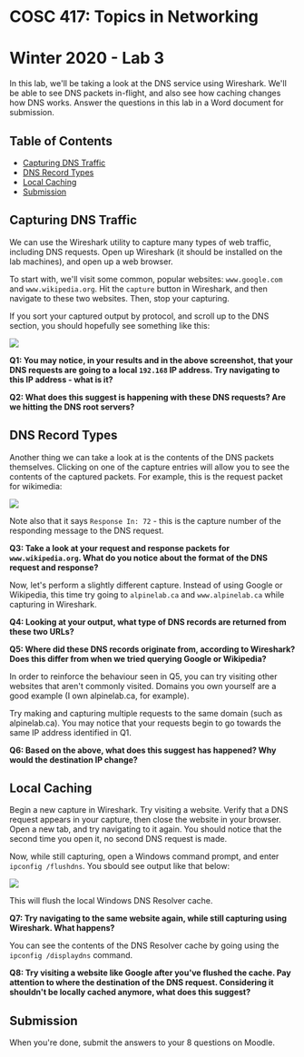 # COSC 417: Topics in Networking
# Winter 2020 - Lab 3

In this lab, we'll be taking a look at the DNS service using Wireshark. We'll be able to see DNS packets in-flight, and also see how caching changes how DNS works. Answer the questions in this lab in a Word document for submission.

## Table of Contents
- [Capturing DNS Traffic](#capture)
- [DNS Record Types](#dns)
- [Local Caching](#cache)
- [Submission](#sub)

<a name="capture"></a>
## Capturing DNS Traffic

We can use the Wireshark utility to capture many types of web traffic, including DNS requests. Open up Wireshark (it should be installed on the lab machines), and open up a web browser.

To start with, we'll visit some common, popular websites: ```www.google.com``` and ```www.wikipedia.org```. Hit the ```capture``` button in Wireshark, and then navigate to these two websites. Then, stop your capturing.

If you sort your captured output by protocol, and scroll up to the DNS section, you should hopefully see something like this:

<img src="https://i.imgur.com/1hahxWu.png">

**Q1: You may notice, in your results and in the above screenshot, that your DNS requests are going to a local ```192.168``` IP address. Try navigating to this IP address - what is it?**

**Q2: What does this suggest is happening with these DNS requests? Are we hitting the DNS root servers?**

<a name="dns"></a>
## DNS Record Types

Another thing we can take a look at is the contents of the DNS packets themselves. Clicking on one of the capture entries will allow you to see the contents of the captured packets. For example, this is the request packet for wikimedia:

<img src="https://i.imgur.com/xvr9Txk.png">

Note also that it says ```Response In: 72``` - this is the capture number of the responding message to the DNS request.

**Q3: Take a look at your request and response packets for ```www.wikipedia.org```. What do you notice about the format of the DNS request and response?**

Now, let's perform a slightly different capture. Instead of using Google or Wikipedia, this time try going to ```alpinelab.ca``` and ```www.alpinelab.ca``` while capturing in Wireshark.

**Q4: Looking at your output, what type of DNS records are returned from these two URLs?**

**Q5: Where did these DNS records originate from, according to Wireshark? Does this differ from when we tried querying Google or Wikipedia?**

In order to reinforce the behaviour seen in Q5, you can try visiting other websites that aren't commonly visited. Domains you own yourself are a good example (I own alpinelab.ca, for example).

Try making and capturing multiple requests to the same domain (such as alpinelab.ca). You may notice that your requests begin to go towards the same IP address identified in Q1.

**Q6: Based on the above, what does this suggest has happened? Why would the destination IP change?**

<a name="cache"></a>
## Local Caching

Begin a new capture in Wireshark. Try visiting a website. Verify that a DNS request appears in your capture, then close the website in your browser. Open a new tab, and try navigating to it again. You should notice that the second time you open it, no second DNS request is made.

Now, while still capturing, open a Windows command prompt, and enter ```ipconfig /flushdns```. You sbould see output like that below:

<img src="https://i.imgur.com/xPtBXO5.png">

This will flush the local Windows DNS Resolver cache.

**Q7: Try navigating to the same website again, while still capturing using Wireshark. What happens?**

You can see the contents of the DNS Resolver cache by going using the ```ipconfig /displaydns``` command.

**Q8: Try visiting a website like Google after you've flushed the cache. Pay attention to where the destination of the DNS request. Considering it shouldn't be locally cached anymore, what does this suggest?**

<a name="sub"></a>
## Submission

When you're done, submit the answers to your 8 questions on Moodle.
